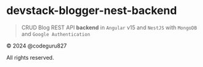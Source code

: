 # devstack-blogger-nest-backend

> CRUD Blog REST API **backend** in `Angular` v15 and `NestJS` with `MongoDB` and `Google Authentication`

&copy; 2024 @codeguru827

All rights reserved.
